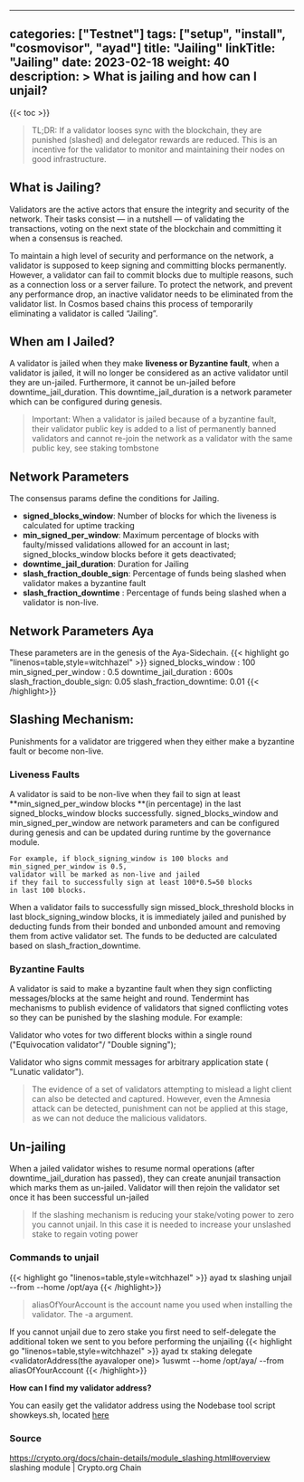 
---
categories: ["Testnet"]
tags: ["setup", "install", "cosmovisor", "ayad"]
title: "Jailing"
linkTitle: "Jailing"
date: 2023-02-18
weight: 40
description: >
  What is jailing and how can I unjail?
---

{{< toc >}}

>TL;DR: If a validator looses sync with the blockchain, they are punished (slashed) and delegator rewards are reduced.
 This is an incentive for the validator to monitor and maintaining their nodes on good infrastructure.

## What is Jailing?

Validators are the active actors that ensure the integrity and security of the network. 
Their tasks consist — in a nutshell — of validating the transactions, voting on the next state of the blockchain and committing it when a consensus is reached.

To maintain a high level of security and performance on the network, a validator is supposed to keep signing and committing blocks permanently. 
However, a validator can fail to commit blocks due to multiple reasons, such as a connection loss or a server failure. 
To protect the network, and prevent any performance drop, an inactive validator needs to be eliminated from the validator list. In Cosmos based chains this process of temporarily eliminating a validator is called “Jailing”.

## When am I Jailed?
A validator is jailed when they make **liveness or Byzantine fault**, when a validator is jailed, it will no longer be considered as an active validator until they are un-jailed. Furthermore, it cannot be un-jailed before downtime_jail_duration. This downtime_jail_duration is a network parameter which can be configured during genesis.

>Important:
    When a validator is jailed because of a byzantine fault, their validator public key is added to a list of permanently banned validators and cannot re-join the network as a validator with the same public key, see staking tombstone

## Network Parameters

The consensus params define the conditions for Jailing. 

- **signed_blocks_window**: Number of blocks for which the liveness is calculated for uptime tracking
- **min_signed_per_window**: Maximum percentage of blocks with faulty/missed validations allowed for an account in last; signed_blocks_window blocks before it gets deactivated;
- **downtime_jail_duration**: Duration for Jailing
- **slash_fraction_double_sign**: Percentage of funds being slashed when validator makes a byzantine fault
- **slash_fraction_downtime** : Percentage of funds being slashed when a validator is non-live.


## Network Parameters Aya
These parameters are in the genesis of the Aya-Sidechain.
{{< highlight go "linenos=table,style=witchhazel" >}}
signed_blocks_window : 100
min_signed_per_window : 0.5
downtime_jail_duration :  600s
slash_fraction_double_sign: 0.05
slash_fraction_downtime: 0.01
{{< /highlight>}}

## Slashing Mechanism: 
Punishments for a validator are triggered when they either make a byzantine fault or become non-live.

### Liveness Faults

A validator is said to be non-live when they fail to sign at least **min_signed_per_window blocks **(in percentage) in the last signed_blocks_window blocks successfully. signed_blocks_window and min_signed_per_window are network parameters and can be configured during genesis and can be updated during runtime by the governance module.

    For example, if block_signing_window is 100 blocks and min_signed_per_window is 0.5, 
    validator will be marked as non-live and jailed
    if they fail to successfully sign at least 100*0.5=50 blocks
    in last 100 blocks.


When a validator fails to successfully sign missed_block_threshold blocks in last block_signing_window blocks, it is immediately jailed and punished by deducting funds from their bonded and unbonded amount and removing them from active validator set. The funds to be deducted are calculated based on slash_fraction_downtime. 

### Byzantine Faults

A validator is said to make a byzantine fault when they sign conflicting messages/blocks at the same height and round. Tendermint has mechanisms to publish evidence of validators that signed conflicting votes so they can be punished by the slashing module. For example:

Validator who votes for two different blocks within a single round ("Equivocation validator"/ "Double signing");

Validator who signs commit messages for arbitrary application state ( "Lunatic validator").

>The evidence of a set of validators attempting to mislead a light client can also be detected and captured. However, even the Amnesia attack can be detected, punishment can not be applied at this stage, as we can not deduce the malicious validators.

 

## Un-jailing
When a jailed validator wishes to resume normal operations (after downtime_jail_duration has passed), they can create anunjail transaction which marks them as un-jailed. Validator will then rejoin the validator set once it has been successful un-jailed


>If the slashing mechanism is reducing your stake/voting power to zero you cannot unjail. In this case it is needed to increase your unslashed stake to regain voting power 

### Commands to unjail
{{< highlight go "linenos=table,style=witchhazel" >}}
ayad tx slashing unjail --from <aliasOfYourAccount> --home /opt/aya
{{< /highlight>}}

>aliasOfYourAccount is the account name you used when installing the validator. The -a argument.

If you cannot unjail due to zero stake you first need to self-delegate the additional token we sent to you before performing the unjailing
{{< highlight go "linenos=table,style=witchhazel" >}}
ayad tx staking delegate <validatorAddress(the ayavaloper one)> 1uswmt --home /opt/aya/ --from aliasOfYourAccount
{{< /highlight>}}

**How can I find my validator address?**

You can easily get the validator address using the Nodebase tool script showkeys.sh, located [here](/docs/tools/)


### Source

https://crypto.org/docs/chain-details/module_slashing.html#overview 
slashing module | Crypto.org Chain
